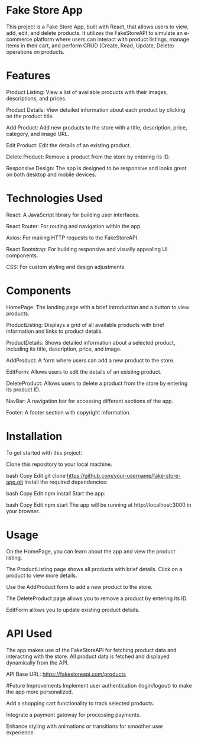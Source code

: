    # Fake Store App
This project is a Fake Store App, built with React, that allows users to view, add, edit, and delete products. It utilizes the FakeStoreAPI to simulate an e-commerce platform where users can interact with product listings, manage items in their cart, and perform CRUD (Create, Read, Update, Delete) operations on products.




  # Features
Product Listing: View a list of available products with their images, descriptions, and prices.

Product Details: View detailed information about each product by clicking on the product title.

Add Product: Add new products to the store with a title, description, price, category, and image URL.

Edit Product: Edit the details of an existing product.

Delete Product: Remove a product from the store by entering its ID.

Responsive Design: The app is designed to be responsive and looks great on both desktop and mobile devices.




  # Technologies Used
React: A JavaScript library for building user interfaces.

React Router: For routing and navigation within the app.

Axios: For making HTTP requests to the FakeStoreAPI.

React Bootstrap: For building responsive and visually appealing UI components.

CSS: For custom styling and design adjustments.




  # Components
HomePage: The landing page with a brief introduction and a button to view products.

ProductListing: Displays a grid of all available products with brief information and links to product details.

ProductDetails: Shows detailed information about a selected product, including its title, description, price, and image.

AddProduct: A form where users can add a new product to the store.

EditForm: Allows users to edit the details of an existing product.

DeleteProduct: Allows users to delete a product from the store by entering its product ID.

NavBar: A navigation bar for accessing different sections of the app.

Footer: A footer section with copyright information.




  # Installation
To get started with this project:

Clone this repository to your local machine.

bash
Copy
Edit
git clone https://github.com/your-username/fake-store-app.git
Install the required dependencies:

bash
Copy
Edit
npm install
Start the app:

bash
Copy
Edit
npm start
The app will be running at http://localhost:3000 in your browser.




  # Usage
On the HomePage, you can learn about the app and view the product listing.

The ProductListing page shows all products with brief details. Click on a product to view more details.

Use the AddProduct form to add a new product to the store.

The DeleteProduct page allows you to remove a product by entering its ID.

EditForm allows you to update existing product details.




  # API Used
The app makes use of the FakeStoreAPI for fetching product data and interacting with the store. All product data is fetched and displayed dynamically from the API.

API Base URL: https://fakestoreapi.com/products




  #Future Improvements
Implement user authentication (login/logout) to make the app more personalized.

Add a shopping cart functionality to track selected products.

Integrate a payment gateway for processing payments.

Enhance styling with animations or transitions for smoother user experience.

